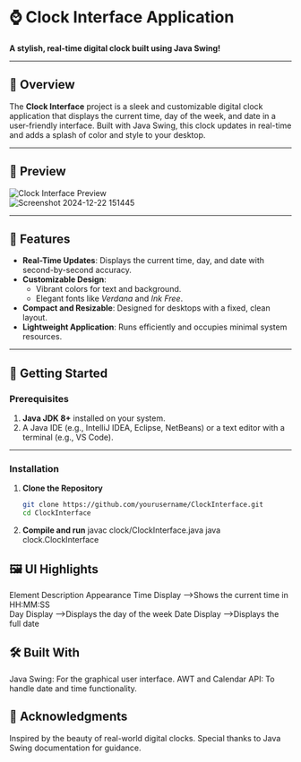 # ⌚ Clock Interface Application  

**A stylish, real-time digital clock built using Java Swing!**  

---

## 🎯 Overview  

The **Clock Interface** project is a sleek and customizable digital clock application that displays the current time, day of the week, and date in a user-friendly interface. Built with Java Swing, this clock updates in real-time and adds a splash of color and style to your desktop.

---

## 📸 Preview  

![Clock Interface Preview](./assets/clock-preview.png)  
![Screenshot 2024-12-22 151445](https://github.com/user-attachments/assets/52a1b9f6-789d-4b8d-bd8d-371d75336277)

---

## 🌟 Features  

- **Real-Time Updates**: Displays the current time, day, and date with second-by-second accuracy.
- **Customizable Design**:  
  - Vibrant colors for text and background.
  - Elegant fonts like *Verdana* and *Ink Free*.
- **Compact and Resizable**: Designed for desktops with a fixed, clean layout.
- **Lightweight Application**: Runs efficiently and occupies minimal system resources.

---

## 🚀 Getting Started  

### Prerequisites  

1. **Java JDK 8+** installed on your system.
2. A Java IDE (e.g., IntelliJ IDEA, Eclipse, NetBeans) or a text editor with a terminal (e.g., VS Code).

---

### Installation  

1. **Clone the Repository**  
   ```bash
   git clone https://github.com/yourusername/ClockInterface.git
   cd ClockInterface
2. **Compile and run**
   javac clock/ClockInterface.java
   java clock.ClockInterface

## 🖼️ UI Highlights
Element	Description	Appearance
Time Display -->Shows the current time in HH:MM:SS	
Day Display	-->Displays the day of the week	
Date Display -->Displays the full date	

## 🛠️ Built With
Java Swing: For the graphical user interface.
AWT and Calendar API: To handle date and time functionality.

## 🙌 Acknowledgments
Inspired by the beauty of real-world digital clocks.
Special thanks to Java Swing documentation for guidance.
